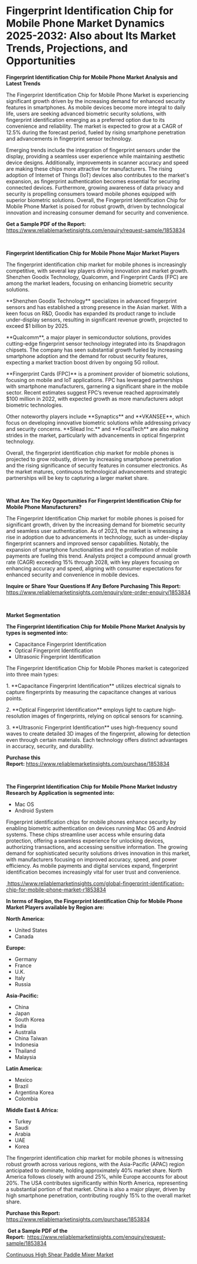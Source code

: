 <p><h1>Fingerprint Identification Chip for Mobile Phone Market Dynamics 2025-2032: Also about Its Market Trends, Projections, and Opportunities</h1></p><p><strong>Fingerprint Identification Chip for Mobile Phone Market Analysis and Latest Trends</strong></p>
<p><p>The Fingerprint Identification Chip for Mobile Phone Market is experiencing significant growth driven by the increasing demand for enhanced security features in smartphones. As mobile devices become more integral to daily life, users are seeking advanced biometric security solutions, with fingerprint identification emerging as a preferred option due to its convenience and reliability. The market is expected to grow at a CAGR of 12.5% during the forecast period, fueled by rising smartphone penetration and advancements in fingerprint sensor technology.</p><p>Emerging trends include the integration of fingerprint sensors under the display, providing a seamless user experience while maintaining aesthetic device designs. Additionally, improvements in scanner accuracy and speed are making these chips more attractive for manufacturers. The rising adoption of Internet of Things (IoT) devices also contributes to the market's expansion, as fingerprint authentication becomes essential for securing connected devices. Furthermore, growing awareness of data privacy and security is propelling consumers toward mobile phones equipped with superior biometric solutions. Overall, the Fingerprint Identification Chip for Mobile Phone Market is poised for robust growth, driven by technological innovation and increasing consumer demand for security and convenience.</p></p>
<p><strong>Get a Sample PDF of the Report:&nbsp;</strong> <a href="https://www.reliablemarketinsights.com/enquiry/request-sample/1853834?utm_campaign=1937&utm_medium=2&utm_source=Github&utm_content=ia&utm_term=27032025&utm_id=fingerprint-identification-chip-for-mobile-phone">https://www.reliablemarketinsights.com/enquiry/request-sample/1853834</a></p>
<p>&nbsp;</p>
<p><strong>Fingerprint Identification Chip for Mobile Phone Major Market Players</strong></p>
<p><p>The fingerprint identification chip market for mobile phones is increasingly competitive, with several key players driving innovation and market growth. Shenzhen Goodix Technology, Qualcomm, and Fingerprint Cards (FPC) are among the market leaders, focusing on enhancing biometric security solutions.</p><p>**Shenzhen Goodix Technology** specializes in advanced fingerprint sensors and has established a strong presence in the Asian market. With a keen focus on R&D, Goodix has expanded its product range to include under-display sensors, resulting in significant revenue growth, projected to exceed $1 billion by 2025.</p><p>**Qualcomm**, a major player in semiconductor solutions, provides cutting-edge fingerprint sensor technology integrated into its Snapdragon chipsets. The company has seen substantial growth fueled by increasing smartphone adoption and the demand for robust security features, expecting a market traction boost driven by ongoing 5G rollout.</p><p>**Fingerprint Cards (FPC)** is a prominent provider of biometric solutions, focusing on mobile and IoT applications. FPC has leveraged partnerships with smartphone manufacturers, garnering a significant share in the mobile sector. Recent estimates suggest FPC’s revenue reached approximately $100 million in 2022, with expected growth as more manufacturers adopt biometric technologies.</p><p>Other noteworthy players include **Synaptics** and **VKANSEE**, which focus on developing innovative biometric solutions while addressing privacy and security concerns. **Silead Inc.** and **FocalTech** are also making strides in the market, particularly with advancements in optical fingerprint technology.</p><p>Overall, the fingerprint identification chip market for mobile phones is projected to grow robustly, driven by increasing smartphone penetration and the rising significance of security features in consumer electronics. As the market matures, continuous technological advancements and strategic partnerships will be key to capturing a larger market share.</p></p>
<p>&nbsp;</p>
<p><strong>What Are The Key Opportunities For Fingerprint Identification Chip for Mobile Phone Manufacturers?</strong></p>
<p><p>The Fingerprint Identification Chip market for mobile phones is poised for significant growth, driven by the increasing demand for biometric security and seamless user authentication. As of 2023, the market is witnessing a rise in adoption due to advancements in technology, such as under-display fingerprint scanners and improved sensor capabilities. Notably, the expansion of smartphone functionalities and the proliferation of mobile payments are fueling this trend. Analysts project a compound annual growth rate (CAGR) exceeding 15% through 2028, with key players focusing on enhancing accuracy and speed, aligning with consumer expectations for enhanced security and convenience in mobile devices.</p></p>
<p><strong>Inquire or Share Your Questions If Any Before Purchasing This Report:</strong> <a href="https://www.reliablemarketinsights.com/enquiry/pre-order-enquiry/1853834?utm_campaign=1937&utm_medium=2&utm_source=Github&utm_content=ia&utm_term=27032025&utm_id=fingerprint-identification-chip-for-mobile-phone">https://www.reliablemarketinsights.com/enquiry/pre-order-enquiry/1853834</a></p>
<p>&nbsp;</p>
<p><strong>Market Segmentation</strong></p>
<p><strong>The Fingerprint Identification Chip for Mobile Phone Market Analysis by types is segmented into:</strong></p>
<p><ul><li>Capacitance Fingerprint Identification</li><li>Optical Fingerprint Identification</li><li>Ultrasonic Fingerprint Identification</li></ul></p>
<p><p>The Fingerprint Identification Chip for Mobile Phones market is categorized into three main types: </p><p>1. **Capacitance Fingerprint Identification** utilizes electrical signals to capture fingerprints by measuring the capacitance changes at various points.</p><p>  </p><p>2. **Optical Fingerprint Identification** employs light to capture high-resolution images of fingerprints, relying on optical sensors for scanning.</p><p>3. **Ultrasonic Fingerprint Identification** uses high-frequency sound waves to create detailed 3D images of the fingerprint, allowing for detection even through certain materials. Each technology offers distinct advantages in accuracy, security, and durability.</p></p>
<p><strong>Purchase this Report:&nbsp;</strong><a href="https://www.reliablemarketinsights.com/purchase/1853834?utm_campaign=1937&utm_medium=2&utm_source=Github&utm_content=ia&utm_term=27032025&utm_id=fingerprint-identification-chip-for-mobile-phone">https://www.reliablemarketinsights.com/purchase/1853834</a></p>
<p>&nbsp;</p>
<p><strong>The Fingerprint Identification Chip for Mobile Phone Market Industry Research by Application is segmented into:</strong></p>
<p><ul><li>Mac OS</li><li>Android System</li></ul></p>
<p><p>Fingerprint identification chips for mobile phones enhance security by enabling biometric authentication on devices running Mac OS and Android systems. These chips streamline user access while ensuring data protection, offering a seamless experience for unlocking devices, authorizing transactions, and accessing sensitive information. The growing demand for sophisticated security solutions drives innovation in this market, with manufacturers focusing on improved accuracy, speed, and power efficiency. As mobile payments and digital services expand, fingerprint identification becomes increasingly vital for user trust and convenience.</p></p>
<p><a href="https://www.reliablemarketinsights.com/global-fingerprint-identification-chip-for-mobile-phone-market-r1853834?utm_campaign=1937&utm_medium=2&utm_source=Github&utm_content=ia&utm_term=27032025&utm_id=fingerprint-identification-chip-for-mobile-phone">&nbsp;https://www.reliablemarketinsights.com/global-fingerprint-identification-chip-for-mobile-phone-market-r1853834</a></p>
<p><strong>In terms of Region, the Fingerprint Identification Chip for Mobile Phone Market Players available by Region are:</strong></p>
<p>
    <p> <strong> North America: </strong>
        <ul>
            <li>United States</li>
            <li>Canada</li>
        </ul>
        </p> 
    <p> <strong> Europe: </strong>
        <ul>
            <li>Germany</li>
            <li>France</li>
            <li>U.K.</li>
            <li>Italy</li>
            <li>Russia</li>
        </ul>
        </p> 
    <p> <strong> Asia-Pacific: </strong>
        <ul>
            <li>China</li>
            <li>Japan</li>
            <li>South Korea</li>
            <li>India</li>
            <li>Australia</li>
            <li>China Taiwan</li>
            <li>Indonesia</li>
            <li>Thailand</li>
            <li>Malaysia</li>
        </ul>
        </p> 
    <p> <strong> Latin America: </strong>
        <ul>
            <li>Mexico</li>
            <li>Brazil</li>
            <li>Argentina Korea</li>
            <li>Colombia</li>
        </ul>
        </p> 
    <p> <strong> Middle East & Africa: </strong>
        <ul>
            <li>Turkey</li>
            <li>Saudi</li>
            <li>Arabia</li>
            <li>UAE</li>
            <li>Korea</li>
        </ul>
    </p>
    </p>
<p><p>The fingerprint identification chip market for mobile phones is witnessing robust growth across various regions, with the Asia-Pacific (APAC) region anticipated to dominate, holding approximately 40% market share. North America follows closely with around 25%, while Europe accounts for about 20%. The USA contributes significantly within North America, representing a substantial portion of that market. China is also a major player, driven by high smartphone penetration, contributing roughly 15% to the overall market share.</p></p>
<p><strong>Purchase this Report: </strong><a href="https://www.reliablemarketinsights.com/purchase/1853834?utm_campaign=1937&utm_medium=2&utm_source=Github&utm_content=ia&utm_term=27032025&utm_id=fingerprint-identification-chip-for-mobile-phone">https://www.reliablemarketinsights.com/purchase/1853834</a></p>
<p>&nbsp;<strong>Get a Sample PDF of the Report:&nbsp;&nbsp;</strong><a href="https://www.reliablemarketinsights.com/enquiry/request-sample/1853834?utm_campaign=1937&utm_medium=2&utm_source=Github&utm_content=ia&utm_term=27032025&utm_id=fingerprint-identification-chip-for-mobile-phone">https://www.reliablemarketinsights.com/enquiry/request-sample/1853834</a></p>
<p><strong></strong></p>
<p><p><a href="https://github.com/bmorecock/Market-Research-Report-List-6/blob/main/continuous-high-shear-paddle-mixer-market.md?utm_campaign=1937&utm_medium=2&utm_source=Github&utm_content=ia&utm_term=27032025&utm_id=fingerprint-identification-chip-for-mobile-phone">Continuous High Shear Paddle Mixer Market</a></p></p>
